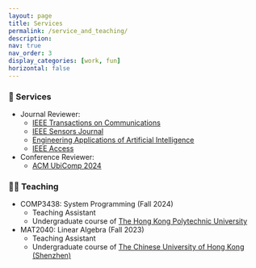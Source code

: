 ```yaml
---
layout: page
title: Services
permalink: /service_and_teaching/
description: 
nav: true
nav_order: 3
display_categories: [work, fun]
horizontal: false
---
```



### 🏫 Services
  - Journal Reviewer:
    - [IEEE Transactions on Communications](https://www.comsoc.org/publications/journals/ieee-tcom)
    - [IEEE Sensors Journal](https://ieeexplore.ieee.org/xpl/RecentIssue.jsp?punumber=7361)
    - [Engineering Applications of Artificial Intelligence](https://www.sciencedirect.com/journal/engineering-applications-of-artificial-intelligence)
    - [IEEE Access](https://ieeeaccess.ieee.org/)
  - Conference Reviewer:
    - [ACM UbiComp 2024](https://www.ubicomp.org/ubicomp-iswc-2024/)
   

### 🧑‍🎓 Teaching
  - COMP3438: System Programming (Fall 2024)
    - Teaching Assistant
    - Undergraduate course of [The Hong Kong Polytechnic University](polyu.edu.hk)
  - MAT2040: Linear Algebra (Fall 2023)
    - Teaching Assistant
    - Undergraduate course of [The Chinese University of Hong Kong (Shenzhen)](https://www.cuhk.edu.cn/en)
